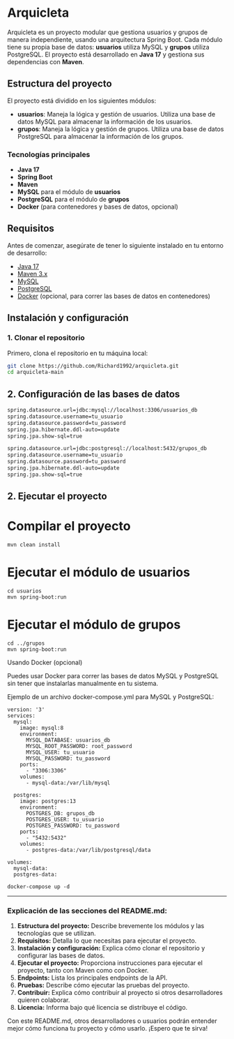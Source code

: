 # Arquicleta

Arquicleta es un proyecto modular que gestiona usuarios y grupos de manera independiente, usando una arquitectura Spring Boot. Cada módulo tiene su propia base de datos: **usuarios** utiliza MySQL y **grupos** utiliza PostgreSQL. El proyecto está desarrollado en **Java 17** y gestiona sus dependencias con **Maven**.

## Estructura del proyecto

El proyecto está dividido en los siguientes módulos:

- **usuarios**: Maneja la lógica y gestión de usuarios. Utiliza una base de datos MySQL para almacenar la información de los usuarios.
- **grupos**: Maneja la lógica y gestión de grupos. Utiliza una base de datos PostgreSQL para almacenar la información de los grupos.

### Tecnologías principales

- **Java 17**
- **Spring Boot**
- **Maven**
- **MySQL** para el módulo de **usuarios**
- **PostgreSQL** para el módulo de **grupos**
- **Docker** (para contenedores y bases de datos, opcional)

## Requisitos

Antes de comenzar, asegúrate de tener lo siguiente instalado en tu entorno de desarrollo:

- [Java 17](https://www.oracle.com/java/technologies/javase-jdk17-downloads.html)
- [Maven 3.x](https://maven.apache.org/install.html)
- [MySQL](https://dev.mysql.com/downloads/)
- [PostgreSQL](https://www.postgresql.org/download/)
- [Docker](https://www.docker.com/get-started) (opcional, para correr las bases de datos en contenedores)

## Instalación y configuración

### 1. Clonar el repositorio

Primero, clona el repositorio en tu máquina local:

```bash
git clone https://github.com/Richard1992/arquicleta.git
cd arquicleta-main
```

## 2. Configuración de las bases de datos

```bash
spring.datasource.url=jdbc:mysql://localhost:3306/usuarios_db
spring.datasource.username=tu_usuario
spring.datasource.password=tu_password
spring.jpa.hibernate.ddl-auto=update
spring.jpa.show-sql=true

spring.datasource.url=jdbc:postgresql://localhost:5432/grupos_db
spring.datasource.username=tu_usuario
spring.datasource.password=tu_password
spring.jpa.hibernate.ddl-auto=update
spring.jpa.show-sql=true
```

## 2. Ejecutar el proyecto

# Compilar el proyecto
```
mvn clean install
```

# Ejecutar el módulo de usuarios
```
cd usuarios
mvn spring-boot:run
```

# Ejecutar el módulo de grupos
```
cd ../grupos
mvn spring-boot:run
```

Usando Docker (opcional)

Puedes usar Docker para correr las bases de datos MySQL y PostgreSQL sin tener que instalarlas manualmente en tu sistema.

Ejemplo de un archivo docker-compose.yml para MySQL y PostgreSQL:

```
version: '3'
services:
  mysql:
    image: mysql:8
    environment:
      MYSQL_DATABASE: usuarios_db
      MYSQL_ROOT_PASSWORD: root_password
      MYSQL_USER: tu_usuario
      MYSQL_PASSWORD: tu_password
    ports:
      - "3306:3306"
    volumes:
      - mysql-data:/var/lib/mysql

  postgres:
    image: postgres:13
    environment:
      POSTGRES_DB: grupos_db
      POSTGRES_USER: tu_usuario
      POSTGRES_PASSWORD: tu_password
    ports:
      - "5432:5432"
    volumes:
      - postgres-data:/var/lib/postgresql/data

volumes:
  mysql-data:
  postgres-data:
```

```
docker-compose up -d
```
---

### **Explicación de las secciones del README.md:**

1. **Estructura del proyecto:** Describe brevemente los módulos y las tecnologías que se utilizan.
2. **Requisitos:** Detalla lo que necesitas para ejecutar el proyecto.
3. **Instalación y configuración:** Explica cómo clonar el repositorio y configurar las bases de datos.
4. **Ejecutar el proyecto:** Proporciona instrucciones para ejecutar el proyecto, tanto con Maven como con Docker.
5. **Endpoints:** Lista los principales endpoints de la API.
6. **Pruebas:** Describe cómo ejecutar las pruebas del proyecto.
7. **Contribuir:** Explica cómo contribuir al proyecto si otros desarrolladores quieren colaborar.
8. **Licencia:** Informa bajo qué licencia se distribuye el código.

Con este README.md, otros desarrolladores o usuarios podrán entender mejor cómo funciona tu proyecto y cómo usarlo. ¡Espero que te sirva!

